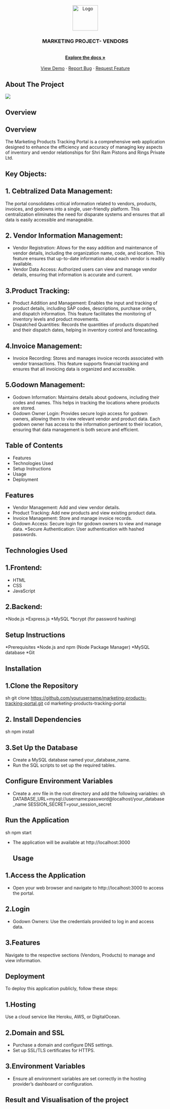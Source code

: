 <div align="center">
  <a href="https://github.com/Harshita-bali/Project-Vendor">
    <img src="https://github.com/user-attachments/assets/a4add158-7919-4ff1-9b98-3474a38e8151" alt="Logo" width="80" height="80">
  </a>

<h3 align="center">MARKETING PROJECT- VENDORS</h3>

  <p align="center">
    <br />
    <a href="https://github.com/Harshita-bali/Project-Vendor"><strong>Explore the docs »</strong></a>
    <br />
    <br />
    <a href="https://github.com/Harshita-bali/Project-Vendor">View Demo</a>
    ·
    <a href="https://github.com/Harshita-bali/Project-Vendor">Report Bug</a>
    ·
    <a href="https://github.com/Harshita-bali/Project-Vendor">Request Feature</a>
  </p>
  
</div>

## About The Project
<img src="https://github.com/user-attachments/assets/2cbfca6a-6cb1-4b51-b63e-1e933ece0a10">
<div align="center" id="about-the-project">
 </div>

## Overview
## Overview
The Marketing Products Tracking Portal is a comprehensive web application designed to enhance the efficiency and accuracy of managing key aspects of inventory and vendor relationships for Shri Ram Pistons and Rings Private Ltd.


## Key Objects:
## 1. Cebtralized Data Management:
The portal consolidates critical information related to vendors, products, invoices, and godowns into a single, user-friendly platform. This centralization eliminates the need for disparate systems and ensures that all data is easily accessible and manageable.

## 2. Vendor Information Management:
* Vendor Registration: Allows for the easy addition and maintenance of vendor details, including the organization name, code, and location. This feature ensures that up-to-date information about each vendor is readily available.
* Vendor Data Access: Authorized users can view and manage vendor details, ensuring that information is accurate and current.
  
## 3.Product Tracking:
* Product Addition and Management: Enables the input and tracking of product details, including SAP codes, descriptions, purchase orders, and dispatch information. This feature facilitates the monitoring of inventory levels and product movements.
* Dispatched Quantities: Records the quantities of products dispatched and their dispatch dates, helping in inventory control and forecasting.
  
## 4.Invoice Management:
* Invoice Recording: Stores and manages invoice records associated with vendor transactions. This feature supports financial tracking and ensures that all invoicing data is organized and accessible.
## 5.Godown Management:
* Godown Information: Maintains details about godowns, including their codes and names. This helps in tracking the locations where products are stored.
* Godown Owner Login: Provides secure login access for godown owners, allowing them to view relevant vendor and product data. Each godown owner has access to the information pertinent to their location, ensuring that data management is both secure and efficient.

## Table of Contents
* Features
* Technologies Used
* Setup Instructions
* Usage
* Deployment

## Features
* Vendor Management: Add and view vendor details.
* Product Tracking: Add new products and view existing product data.
* Invoice Management: Store and manage invoice records.
* Godown Access: Secure login for godown owners to view and manage data.
*Secure Authentication: User authentication with hashed passwords.

## Technologies Used
## 1.Frontend:
* HTML
* CSS
* JavaScript
  
## 2.Backend:
*Node.js
*Express.js
*MySQL
*bcrypt (for password hashing)
## Setup Instructions
*Prerequisites
*Node.js and npm (Node Package Manager)
*MySQL database
*Git

## Installation
## 1.Clone the Repository
sh
git clone https://github.com/yourusername/marketing-products-tracking-portal.git
cd marketing-products-tracking-portal

## 2. Install Dependencies
sh
npm install

## 3.Set Up the Database
* Create a MySQL database named your_database_name.
* Run the SQL scripts to set up the required tables.

## Configure Environment Variables
* Create a .env file in the root directory and add the following variables:
sh
DATABASE_URL=mysql://username:password@localhost/your_database_name
SESSION_SECRET=your_session_secret

## Run the Application
sh
 npm start

* The application will be available at http://localhost:3000

  
  ## Usage
## 1.Access the Application
* Open your web browser and navigate to http://localhost:3000 to access the portal.

## 2.Login
* Godown Owners: Use the credentials provided to log in and access data.

## 3.Features
Navigate to the respective sections (Vendors, Products) to manage and view information.

## Deployment
To deploy this application publicly, follow these steps:

## 1.Hosting
Use a cloud service like Heroku, AWS, or DigitalOcean.

## 2.Domain and SSL
* Purchase a domain and configure DNS settings.
* Set up SSL/TLS certificates for HTTPS.
  
## 3.Environment Variables
* Ensure all environment variables are set correctly in the hosting provider’s dashboard or configuration.

 ## Result and Visualisation of the project
